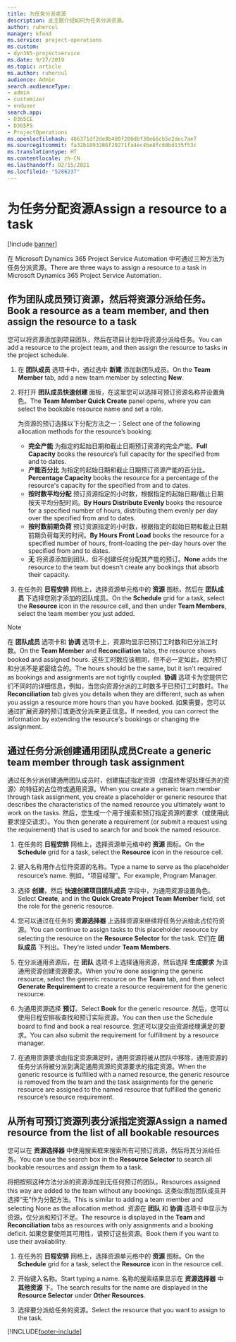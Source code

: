 ```yaml
---
title: 为任务分派资源
description: 此主题介绍如何为任务分派资源。
author: ruhercul
manager: kfend
ms.service: project-operations
ms.custom:
- dyn365-projectservice
ms.date: 9/27/2019
ms.topic: article
ms.author: ruhercul
audience: Admin
search.audienceType:
- admin
- customizer
- enduser
search.app:
- D365CE
- D365PS
- ProjectOperations
ms.openlocfilehash: 486371df2de8b400f200dbf38e66cb5e2dec7ae7
ms.sourcegitcommit: fa32b1893286f20271fa4ec4be8fc68bd135f53c
ms.translationtype: HT
ms.contentlocale: zh-CN
ms.lasthandoff: 02/15/2021
ms.locfileid: "5286237"
---
```

# <a name="assign-a-resource-to-a-task"></a><span data-ttu-id="ba297-103">为任务分配资源</span><span class="sxs-lookup"><span data-stu-id="ba297-103">Assign a resource to a task</span></span>

[!include [banner](../includes/psa-now-project-operations.md)]

<span data-ttu-id="ba297-104">在 Microsoft Dynamics 365 Project Service Automation 中可通过三种方法为任务分派资源。</span><span class="sxs-lookup"><span data-stu-id="ba297-104">There are three ways to assign a resource to a task in Microsoft Dynamics 365 Project Service Automation.</span></span>

## <a name="book-a-resource-as-a-team-member-and-then-assign-the-resource-to-a-task"></a><span data-ttu-id="ba297-105">作为团队成员预订资源，然后将资源分派给任务。</span><span class="sxs-lookup"><span data-stu-id="ba297-105">Book a resource as a team member, and then assign the resource to a task</span></span>

<span data-ttu-id="ba297-106">您可以将资源添加到项目团队，然后在项目计划中将资源分派给任务。</span><span class="sxs-lookup"><span data-stu-id="ba297-106">You can add a resource to the project team, and then assign the resource to tasks in the project schedule.</span></span>

1. <span data-ttu-id="ba297-107">在 **团队成员** 选项卡中，通过选中 **新建** 添加新团队成员。</span><span class="sxs-lookup"><span data-stu-id="ba297-107">On the **Team Member** tab, add a new team member by selecting **New**.</span></span> 

2. <span data-ttu-id="ba297-108">将打开 **团队成员快速创建** 面板，在这里您可以选择可预订资源名称并设置角色。</span><span class="sxs-lookup"><span data-stu-id="ba297-108">The **Team Member Quick Create** panel opens, where you can select the bookable resource name and set a role.</span></span> 

    <span data-ttu-id="ba297-109">为资源的预订选择以下分配方法之一：</span><span class="sxs-lookup"><span data-stu-id="ba297-109">Select one of the following allocation methods for the resource’s booking:</span></span>

    - <span data-ttu-id="ba297-110">**完全产能** 为指定的起始日期和截止日期预订资源的完全产能。</span><span class="sxs-lookup"><span data-stu-id="ba297-110">**Full Capacity** books the resource’s full capacity for the specified from and to dates.</span></span>
    - <span data-ttu-id="ba297-111">**产能百分比** 为指定的起始日期和截止日期预订资源产能的百分比。</span><span class="sxs-lookup"><span data-stu-id="ba297-111">**Percentage Capacity** books the resource for a percentage of the resource's capacity for the specified from and to dates.</span></span>
    - <span data-ttu-id="ba297-112">**按时数平均分配** 预订资源指定的小时数，根据指定的起始日期/截止日期按天平均分配时间。</span><span class="sxs-lookup"><span data-stu-id="ba297-112">**By Hours Distribute Evenly** books the resource for a specified number of hours, distributing them evenly per day over the specified from and to dates.</span></span>
    - <span data-ttu-id="ba297-113">**按时数前期负荷** 预订资源指定的小时数，根据指定的起始日期和截止日期前期负荷每天的时间。</span><span class="sxs-lookup"><span data-stu-id="ba297-113">**By Hours Front Load** books the resource for a specified number of hours, front-loading the per-day hours over the specified from and to dates.</span></span>
    - <span data-ttu-id="ba297-114">**无** 将资源添加到团队，但不创建任何分配其产能的预订。</span><span class="sxs-lookup"><span data-stu-id="ba297-114">**None** adds the resource to the team but doesn’t create any bookings that absorb their capacity.</span></span>

3. <span data-ttu-id="ba297-115">在任务的 **日程安排** 网格上，选择资源单元格中的 **资源** 图标，然后在 **团队成员** 下选择您刚才添加的团队成员。</span><span class="sxs-lookup"><span data-stu-id="ba297-115">On the **Schedule** grid for a task, select the **Resource** icon in the resource cell, and then under **Team Members**, select the team member you just added.</span></span> 

> [!NOTE]
> <span data-ttu-id="ba297-116">在 **团队成员** 选项卡和 **协调** 选项卡上，资源均显示已预订工时数和已分派工时数。</span><span class="sxs-lookup"><span data-stu-id="ba297-116">On the **Team Member** and **Reconciliation** tabs, the resource shows booked and assigned hours.</span></span> <span data-ttu-id="ba297-117">这些工时数应该相同，但不必一定如此，因为预订和分派不是紧密结合的。</span><span class="sxs-lookup"><span data-stu-id="ba297-117">The hours should be the same, but it isn't required as bookings and assignments are not tightly coupled.</span></span> <span data-ttu-id="ba297-118">**协调** 选项卡为您提供它们不同时的详细信息，例如，当您向资源分派的工时数多于已预订工时数时。</span><span class="sxs-lookup"><span data-stu-id="ba297-118">The **Reconciliation** tab gives you details when they are different, such as when you assign a resource more hours than you have booked.</span></span> <span data-ttu-id="ba297-119">如果需要，您可以通过扩展资源的预订或更改分派来更正信息。</span><span class="sxs-lookup"><span data-stu-id="ba297-119">If needed, you can correct the information by extending the resource's bookings or changing the assignment.</span></span>

## <a name="create-a-generic-team-member-through-task-assignment"></a><span data-ttu-id="ba297-120">通过任务分派创建通用团队成员</span><span class="sxs-lookup"><span data-stu-id="ba297-120">Create a generic team member through task assignment</span></span>

<span data-ttu-id="ba297-121">通过任务分派创建通用团队成员时，创建描述指定资源（您最终希望处理任务的资源）的特征的占位符或通用资源。</span><span class="sxs-lookup"><span data-stu-id="ba297-121">When you create a generic team member through task assignment, you create a placeholder or generic resource that describes the characteristics of the named resource you ultimately want to work on the tasks.</span></span> <span data-ttu-id="ba297-122">然后，您生成一个用于搜索和预订指定资源的要求（或使用此要求提交请求）。</span><span class="sxs-lookup"><span data-stu-id="ba297-122">You then generate a requirement (or submit a request using the requirement) that is used to search for and book the named resource.</span></span>

1. <span data-ttu-id="ba297-123">在任务的 **日程安排** 网格上，选择资源单元格中的 **资源** 图标。</span><span class="sxs-lookup"><span data-stu-id="ba297-123">On the **Schedule** grid for a task, select the **Resource** icon in the resource cell.</span></span>

2. <span data-ttu-id="ba297-124">键入名称用作占位符资源的名称。</span><span class="sxs-lookup"><span data-stu-id="ba297-124">Type a name to serve as the placeholder resource’s name.</span></span> <span data-ttu-id="ba297-125">例如，“项目经理”。</span><span class="sxs-lookup"><span data-stu-id="ba297-125">For example, Program Manager.</span></span>

3. <span data-ttu-id="ba297-126">选择 **创建**，然后 **快速创建项目团队成员** 字段中，为通用资源设置角色。</span><span class="sxs-lookup"><span data-stu-id="ba297-126">Select **Create**, and in the **Quick Create Project Team Member** field, set the role for the generic resource.</span></span>

4. <span data-ttu-id="ba297-127">您可以通过在任务的 **资源选择器** 上选择资源来继续将任务分派给此占位符资源。</span><span class="sxs-lookup"><span data-stu-id="ba297-127">You can continue to assign tasks to this placeholder resource by selecting the resource on the **Resource Selector** for the task.</span></span> <span data-ttu-id="ba297-128">它们在 **团队成员** 下列出。</span><span class="sxs-lookup"><span data-stu-id="ba297-128">They’re listed under **Team Members**.</span></span>

5. <span data-ttu-id="ba297-129">在分派通用资源后，在 **团队** 选项卡上选择通用资源，然后选择 **生成要求** 为该通用资源创建资源要求。</span><span class="sxs-lookup"><span data-stu-id="ba297-129">When you’re done assigning the generic resource, select the generic resource on the **Team** tab, and then select **Generate Requirement** to create a resource requirement for the generic resource.</span></span>

6. <span data-ttu-id="ba297-130">为通用资源选择 **预订**。</span><span class="sxs-lookup"><span data-stu-id="ba297-130">Select **Book** for the generic resource.</span></span> <span data-ttu-id="ba297-131">然后，您可以使用日程安排板查找和预订实际资源。</span><span class="sxs-lookup"><span data-stu-id="ba297-131">You can then use the Schedule board to find and book a real resource.</span></span> <span data-ttu-id="ba297-132">您还可以提交由资源经理满足的要求。</span><span class="sxs-lookup"><span data-stu-id="ba297-132">You can also submit the requirement for fulfillment by a resource manager.</span></span>

7. <span data-ttu-id="ba297-133">在通用资源要求由指定资源满足时，通用资源将被从团队中移除，通用资源的任务分派将被分派到满足通用资源的资源要求的指定资源。</span><span class="sxs-lookup"><span data-stu-id="ba297-133">When the generic resource is fulfilled with a named resource, the generic resource is removed from the team and the task assignments for the generic resource are assigned to the named resource that fulfilled the generic resource’s resource requirement.</span></span>

## <a name="assign-a-named-resource-from-the-list-of-all-bookable-resources"></a><span data-ttu-id="ba297-134">从所有可预订资源列表分派指定资源</span><span class="sxs-lookup"><span data-stu-id="ba297-134">Assign a named resource from the list of all bookable resources</span></span>

<span data-ttu-id="ba297-135">您可以在 **资源选择器** 中使用搜索框来搜索所有可预订资源，然后将其分派给任务。</span><span class="sxs-lookup"><span data-stu-id="ba297-135">You can use the search box in the **Resource Selector** to search all bookable resources and assign them to a task.</span></span>

<span data-ttu-id="ba297-136">将把按照这种方法分派的资源添加到无任何预订的团队。</span><span class="sxs-lookup"><span data-stu-id="ba297-136">Resources assigned this way are added to the team without any bookings.</span></span> <span data-ttu-id="ba297-137">这类似添加团队成员并选择“无”作为分配方法。</span><span class="sxs-lookup"><span data-stu-id="ba297-137">This is similar to adding a team member and selecting None as the allocation method.</span></span> <span data-ttu-id="ba297-138">资源在 **团队** 和 **协调** 选项卡中显示为资源，仅分派和预订不足。</span><span class="sxs-lookup"><span data-stu-id="ba297-138">The resource is displayed in the **Team** and **Reconciliation** tabs as resources with only assignments and a booking deficit.</span></span> <span data-ttu-id="ba297-139">如果您要使用其可用性，请预订这些资源。</span><span class="sxs-lookup"><span data-stu-id="ba297-139">Book them if you want to use their availability.</span></span>

1. <span data-ttu-id="ba297-140">在任务的 **日程安排** 网格上，选择资源单元格中的 **资源** 图标。</span><span class="sxs-lookup"><span data-stu-id="ba297-140">On the **Schedule** grid for a task, select the **Resource** icon in the resource cell.</span></span>

2. <span data-ttu-id="ba297-141">开始键入名称。</span><span class="sxs-lookup"><span data-stu-id="ba297-141">Start typing a name.</span></span> <span data-ttu-id="ba297-142">名称的搜索结果显示在 **资源选择器** 中 **其他资源** 下。</span><span class="sxs-lookup"><span data-stu-id="ba297-142">The search results for the name are displayed in the **Resource Selector** under **Other Resources**.</span></span>

3. <span data-ttu-id="ba297-143">选择要分派给任务的资源。</span><span class="sxs-lookup"><span data-stu-id="ba297-143">Select the resource that you want to assign to the task.</span></span>



[!INCLUDE[footer-include](../includes/footer-banner.md)]